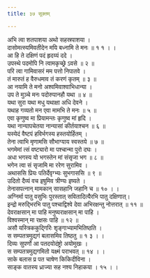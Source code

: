 ```yaml
---
title: ३७ सूक्तम्

---
```

अभि त्वा शतपाशया अथो सहस्रपाशया ।  
दासोमत्स्यमिवतीदेन मयि बध्नामि ते मनः ॥ १ १ । ।  
आ हि ते दक्षिणं पदं हृदय्यं ददे ।  
उपस्थे पदमोपि नि त्वामकृच्छ्रे ऽवसे ॥ २ ॥  
परि त्वा गामिवासरं मम पत्तो निपातवे ।  
तं मारुतं ह वैरुधमाव तं करणं कृतम् ॥ ३ ॥  
आ नयामि ते मनो अश्वमिवाश्वाभिधान्या ।  
उप ते मुञ्चे मनः पदोरुपानहौ यथा ॥ ४ ॥  
यथा सुरा यथा मधु यथाक्षा अधि देवने ।  
यथाह गव्यतो मन एवा मामभि ते मनः ॥ ५ ॥  
एवा कृणुष्व मा प्रियामन्तः कृणुष्व मां हृदि ।  
यथा नान्यापचेतया नान्यासां कीर्तयाश्चन ॥ ६ ॥  
यस्येदं वैष्टपं हविर्भगस्य हस्तयोर्हितम् ।  
तेना त्वाभि मृणामसि सौभाग्याय स्वस्तये ॥ ७ ॥  
भगमेमां त्सं वष्ट्यारो मा पश्चान्मा पुरो दघः ।  
अधा भगस्य यो भगस्तेन मां संसृजा भग ॥ ८ ॥  
भगेन त्वा सं सृजामि मा ररेण सुरामिव ।  
अथाससि प्रियः पतिर्देवृग्भ्यः सुभगाससि ॥ ९ ॥  
उदितो दैव्यं वच इषुमिव त्रीण्यः इष्यते ।  
तेनासपत्नान् मामकान् सासहानि जहानि च ॥ १० । ।  
अग्निर्मा पातु वसुभिः पुरस्तात् सवितादित्यैरभि पातु दक्षिणात्।  
इन्द्रो मरुद्भिरभि पातु पश्चाद्विश्वे देवा अभिरक्षन्तु नोत्तरात् ॥ ११ ॥  
देवराक्षसान् मा पाहि मनुष्यराक्षसान् मा पाहि ।  
विश्वस्मान् मा रक्षसः पाहि ॥ १२ ॥  
असौ यस्त्रिककुद्गिरिः शृङ्गाभ्यामभितिष्ठति ।  
स सम्पतत्रमुद्यगं बलासमिव तिष्ठतु ॥ १ ३ । ।  
दिव्यः सुपर्णो आ पतदयोदंष्ट्रो अयोमुखः ।  
स सम्पतत्रमुद्यगमितो यक्ष्मं पराभवत् ॥ १४ । ।  
साके बलास प्र पत चाषेण किकिदीविना ।  
साङ्क वातस्य ध्राज्या सह नश्य निहाकया । १५ । ।  
